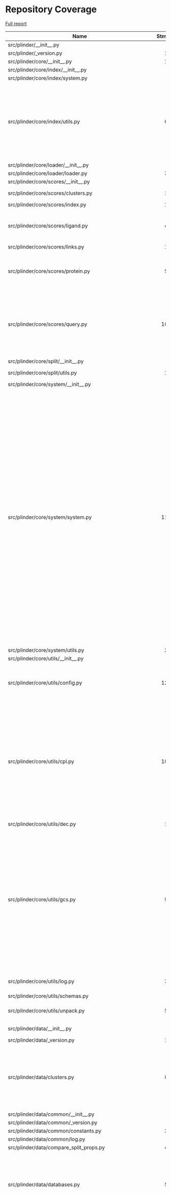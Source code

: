 # Repository Coverage

[Full report](https://htmlpreview.github.io/?https://github.com/plinder-org/plinder/blob/python-coverage-comment-action-data/htmlcov/index.html)

| Name                                                          |    Stmts |     Miss |   Branch |   BrPart |        Cover |   Missing |
|-------------------------------------------------------------- | -------: | -------: | -------: | -------: | -----------: | --------: |
| src/plinder/\_\_init\_\_.py                                   |        4 |        0 |        0 |        0 |    100.0000% |           |
| src/plinder/\_version.py                                      |       15 |        4 |        0 |        0 |     73.3333% |     16-19 |
| src/plinder/core/\_\_init\_\_.py                              |       13 |        0 |        0 |        0 |    100.0000% |           |
| src/plinder/core/index/\_\_init\_\_.py                        |        0 |        0 |        0 |        0 |    100.0000% |           |
| src/plinder/core/index/system.py                              |        0 |        0 |        0 |        0 |    100.0000% |           |
| src/plinder/core/index/utils.py                               |       64 |        6 |       24 |        9 |     82.9545% |25->24, 45, 76, 81-83, 120->119, 158->157, 163->158, 164->163, 170 |
| src/plinder/core/loader/\_\_init\_\_.py                       |        2 |        1 |        0 |        0 |     50.0000% |         6 |
| src/plinder/core/loader/loader.py                             |       37 |       34 |       18 |        0 |      5.4545% |      8-92 |
| src/plinder/core/scores/\_\_init\_\_.py                       |        8 |        0 |        0 |        0 |    100.0000% |           |
| src/plinder/core/scores/clusters.py                           |       19 |        7 |        4 |        1 |     56.5217% |19->18, 40-53 |
| src/plinder/core/scores/index.py                              |       16 |        1 |        2 |        1 |     88.8889% |        39 |
| src/plinder/core/scores/ligand.py                             |       46 |        3 |       14 |        5 |     86.6667% |19->18, 49-52, 58->57, 66, 93->92 |
| src/plinder/core/scores/links.py                              |       19 |        0 |        4 |        1 |     95.6522% |    20->19 |
| src/plinder/core/scores/protein.py                            |       50 |        4 |       22 |        6 |     86.1111% |19->18, 46->52, 60-61, 66->65, 76-77, 93->92 |
| src/plinder/core/scores/query.py                              |      104 |       11 |       56 |       10 |     85.6250% |45, 49, 73, 97, 104, 173->181, 176-178, 214, 216, 264 |
| src/plinder/core/split/\_\_init\_\_.py                        |        2 |        0 |        0 |        0 |    100.0000% |           |
| src/plinder/core/split/utils.py                               |       19 |        8 |        4 |        1 |     52.1739% |17->16, 35-42 |
| src/plinder/core/system/\_\_init\_\_.py                       |        2 |        0 |        0 |        0 |    100.0000% |           |
| src/plinder/core/system/system.py                             |      119 |       23 |       58 |       18 |     70.0565% |29, 48->47, 62-63, 67->66, 82, 85->84, 99->102, 100->102, 105->104, 118->117, 131->130, 144->143, 157->156, 168->170, 173->172, 184->186, 189->188, 205->204, 218->217, 230-247, 250->249, 259-260, 278-289 |
| src/plinder/core/system/utils.py                              |       23 |       23 |       12 |        0 |      0.0000% |      3-39 |
| src/plinder/core/utils/\_\_init\_\_.py                        |        0 |        0 |        0 |        0 |    100.0000% |           |
| src/plinder/core/utils/config.py                              |      123 |        4 |       44 |        5 |     94.6108% |125->124, 129, 150, 259, 281 |
| src/plinder/core/utils/cpl.py                                 |      103 |       43 |       42 |       11 |     48.9655% |26->25, 27-35, 43->42, 44, 48->47, 49, 56, 61-67, 71->70, 72-83, 87->86, 100-103, 112, 139->141, 145-154, 166 |
| src/plinder/core/utils/dec.py                                 |       19 |        0 |        2 |        1 |     95.2381% |    18->17 |
| src/plinder/core/utils/gcs.py                                 |       93 |       25 |       40 |       14 |     64.6617% |26->25, 28->50, 33-35, 47, 54-58, 66->65, 79->78, 93->92, 109->108, 117-120, 124->123, 132-133, 135, 142->exit, 145, 157-164 |
| src/plinder/core/utils/log.py                                 |       37 |       12 |       14 |        2 |     64.7059% |12-13, 63-66, 83-88 |
| src/plinder/core/utils/schemas.py                             |        9 |        0 |        0 |        0 |    100.0000% |           |
| src/plinder/core/utils/unpack.py                              |       54 |        3 |       28 |        4 |     91.4634% |28, 34, 40, 80->85 |
| src/plinder/data/\_\_init\_\_.py                              |        9 |        4 |        0 |        0 |     55.5556% |7-8, 20-21 |
| src/plinder/data/\_version.py                                 |       15 |       15 |        0 |        0 |      0.0000% |     18-40 |
| src/plinder/data/clusters.py                                  |       80 |       63 |       16 |        0 |     17.7083% |38-44, 68-73, 110-135, 167-186, 201-232, 242-301 |
| src/plinder/data/common/\_\_init\_\_.py                       |        0 |        0 |        0 |        0 |    100.0000% |           |
| src/plinder/data/common/\_version.py                          |        0 |        0 |        0 |        0 |    100.0000% |           |
| src/plinder/data/common/constants.py                          |       30 |        0 |        0 |        0 |    100.0000% |           |
| src/plinder/data/common/log.py                                |        3 |        0 |        0 |        0 |    100.0000% |           |
| src/plinder/data/compare\_split\_props.py                     |       45 |       45 |       12 |        0 |      0.0000% |     3-171 |
| src/plinder/data/databases.py                                 |       59 |        3 |       26 |        6 |     89.4118% |13, 95->103, 96->95, 97->96, 137->148, 153-154, 221->exit |
| src/plinder/data/final\_structure\_qc.py                      |      144 |       30 |       28 |        7 |     77.3256% |22, 45-47, 69-72, 114-123, 147, 245-246, 273-276, 360-365, 457, 480->482 |
| src/plinder/data/get\_system\_annotations.py                  |      106 |       46 |       44 |        6 |     46.6667% |59, 62-63, 73-112, 141->145, 154->exit, 156->exit, 158-175, 187-188 |
| src/plinder/data/leakage.py                                   |       93 |       83 |       16 |        0 |      9.1743% |14-15, 27-51, 59-90, 100-163, 177-229 |
| src/plinder/data/pipeline/\_\_init\_\_.py                     |        0 |        0 |        0 |        0 |    100.0000% |           |
| src/plinder/data/pipeline/config.py                           |      109 |        4 |       40 |        3 |     95.3020% |151, 174, 178, 215 |
| src/plinder/data/pipeline/io.py                               |      303 |       62 |      138 |       34 |     71.4286% |40->39, 60->59, 90->95, 93->95, 99->98, 141-167, 169->171, 175->174, 207->210, 208->207, 219->218, 258->257, 291->299, 303->302, 332->334, 338->337, 385->383, 435->434, 455, 461, 466, 470, 484->483, 491, 496-498, 522-527, 537-546, 550->549, 557->565, 560-561, 563->565, 569->568, 588-617, 621->620, 649->651 |
| src/plinder/data/pipeline/mpqueue.py                          |       65 |       15 |       18 |        8 |     72.2892% |27, 32-35, 51-56, 63->65, 68->exit, 79->78, 80-85, 88->exit, 132->exit, 135->134 |
| src/plinder/data/pipeline/pipeline.py                         |      160 |       28 |       82 |       35 |     73.1405% |53-57, 60->59, 69->68, 76->75, 84->83, 91->90, 105->104, 120->119, 127->126, 136->135, 143->142, 153->152, 163->162, 167->166, 174->173, 183->182, 193->192, 194, 197->196, 206->205, 213->212, 220->219, 230->229, 238->237, 246->245, 247-250, 258->257, 259-260, 263->262, 264, 267->266, 268-280, 283->282, 286-289, 296->295, 297-301, 304->303, 305, 308->307, 309-313, 316->315, 317, 323->322, 324-330, 333->332, 334, 340->339, 341, 392-393 |
| src/plinder/data/pipeline/tasks.py                            |      334 |      110 |      104 |       22 |     61.6438% |145->exit, 156->145, 159, 172->175, 176-177, 216->225, 279->312, 280->279, 285-286, 295-296, 325-326, 332, 337->340, 338->337, 339, 370, 394->393, 395->394, 401->403, 407-411, 412->414, 422-425, 426->395, 464, 483->479, 484->483, 721-729, 735-736, 751-770, 791-810, 819-820, 842-862, 872-912, 920-921, 929-945, 953-975, 983-984, 997-998, 1012-1029 |
| src/plinder/data/pipeline/transform.py                        |      140 |       81 |       85 |        5 |     38.6667% |26, 29-30, 34, 48, 99->101, 125-169, 187-210, 234-319, 356 |
| src/plinder/data/pipeline/utils.py                            |      301 |       83 |      126 |       21 |     69.0867% |26-27, 40->39, 49-52, 76->75, 102-103, 109->108, 141-142, 143->139, 147->143, 149->147, 154-155, 164, 166->169, 170-171, 173-174, 205-206, 228->226, 292, 323-330, 420->419, 467->465, 473, 475->491, 485-488, 491->510, 504-507, 511, 521-540, 557-586, 601-602, 617-629, 641-650 |
| src/plinder/data/save\_linked\_structures.py                  |      154 |      154 |       62 |        0 |      0.0000% |     3-362 |
| src/plinder/data/smallmolecules.py                            |      101 |       34 |       12 |        5 |     63.7168% |19-20, 26-27, 33-34, 40-41, 47-48, 54-55, 61-62, 71-72, 83-89, 101, 105-106, 116-118, 125->124, 127-129, 139-140 |
| src/plinder/data/splits.py                                    |      266 |      206 |       76 |        1 |     19.0058% |34->exit, 100-105, 123-130, 134-141, 145-148, 170-178, 189-203, 222-309, 330-370, 395-451, 485-503, 551-609, 646-733, 737-792 |
| src/plinder/data/structure/\_\_init\_\_.py                    |        0 |        0 |        0 |        0 |    100.0000% |           |
| src/plinder/data/structure/atoms.py                           |      301 |      148 |       78 |       20 |     47.2296% |73-75, 85-96, 103, 109->113, 115-117, 123, 127-129, 140, 147-148, 154-156, 172-175, 186, 188, 189->191, 203, 222-226, 229-231, 235-238, 275-277, 297-311, 358, 382, 392-402, 408-413, 419, 427-441, 445-448, 454-456, 478->477, 501-578, 598-613, 624, 628, 646-651, 659-664, 668-670, 677-684 |
| src/plinder/data/structure/contacts.py                        |       88 |        8 |       30 |        5 |     88.9831% |93->95, 112-113, 191->195, 207, 220, 226-232, 258-261 |
| src/plinder/data/structure/models.py                          |       23 |        0 |        0 |        0 |    100.0000% |           |
| src/plinder/data/utils/\_\_init\_\_.py                        |        0 |        0 |        0 |        0 |    100.0000% |           |
| src/plinder/data/utils/annotations/\_\_init\_\_.py            |        0 |        0 |        0 |        0 |    100.0000% |           |
| src/plinder/data/utils/annotations/aggregate\_annotations.py  |      505 |       71 |      339 |       62 |     79.5024% |85, 132->131, 142->141, 152->151, 162->161, 166->165, 170->169, 174->173, 175, 178->177, 182->181, 193->192, 196->exit, 199, 202->201, 206->205, 210->209, 219->218, 220-231, 234->233, 235-242, 256, 265, 273->272, 274, 277->276, 278, 320->319, 328->327, 336->335, 343->342, 347->346, 349, 357->356, 359, 384->390, 385->384, 387->385, 426-427, 466, 475, 481, 489-493, 521, 532, 544, 610, 690->692, 703->702, 715->717, 725->724, 789->794, 792-793, 818->820, 822->826, 841->843, 867->879, 914->903, 934->933, 945, 978-999, 1002, 1007, 1010, 1149-1150, 1212-1215, 1218-1219, 1225->exit, 1230, 1277, 1300, 1304, 1316-1327 |
| src/plinder/data/utils/annotations/extras.py                  |      306 |       90 |       86 |       11 |     68.6224% |43->47, 66-69, 106-108, 123, 186->exit, 227, 259->256, 289, 307-312, 324, 344-348, 352-353, 357-365, 369-379, 406-415, 493->499, 521->526, 543, 556-557, 563-564, 572-573, 640->646, 655-698, 702-704, 710-725, 731-735 |
| src/plinder/data/utils/annotations/get\_ligand\_validation.py |      159 |       13 |       32 |       11 |     87.4346% |91->90, 92, 147->146, 154-158, 170, 197-201, 225->224, 234, 330->329, 338-339, 342, 361->363, 362->361, 363->362, 366 |
| src/plinder/data/utils/annotations/get\_similarity\_scores.py |      519 |      408 |      268 |       10 |     17.9161% |81-129, 133-136, 150, 207->220, 221, 227->230, 232, 233->230, 242-279, 312, 315->314, 322-323, 365-375, 383-391, 396-403, 412-497, 504-528, 533-596, 599-640, 643-650, 664-744, 755-809, 814-819, 824-900, 903-906, 909-918, 925-986, 991-1039 |
| src/plinder/data/utils/annotations/interaction\_utils.py      |      166 |       18 |       92 |        5 |     85.6589% |57-63, 70-75, 150-151, 199-202, 254, 363, 392->400 |
| src/plinder/data/utils/annotations/interface\_gap.py          |       87 |        8 |       28 |        6 |     87.8261% |53, 117, 126, 128, 164-165, 183-184 |
| src/plinder/data/utils/annotations/ligand\_utils.py           |      567 |       60 |      272 |       52 |     85.2205% |110->109, 133->exit, 165, 174, 189, 235-237, 260, 275-280, 302->291, 310, 332, 334, 336, 339-342, 346->345, 433->432, 439->441, 448->447, 458->457, 500-502, 546, 551, 577-578, 590-591, 602-603, 614-615, 627-628, 639-640, 713, 840->845, 847-850, 882-885, 918->917, 985, 1105-1106, 1108, 1128->1127, 1131->1133, 1136->1135, 1143->1142, 1147->1146, 1153->1152, 1159->1158, 1166->1165, 1167, 1173->1172, 1176->1178, 1182, 1204->1203, 1208->1207, 1215->1214, 1217, 1221->1220, 1225->1224, 1229->1228, 1233->1232, 1234-1241, 1244->1243, 1247-1248, 1252->1251, 1293, 1328, 1362->1364, 1457->1461 |
| src/plinder/data/utils/annotations/mmpdb\_utils.py            |      124 |       66 |       40 |        0 |     45.1220% |35, 47-165, 173-185, 405-414 |
| src/plinder/data/utils/annotations/protein\_utils.py          |      137 |        8 |       70 |       12 |     90.3382% |47, 75->81, 79-80, 107->105, 159->161, 222, 238, 268->267, 269, 288, 336->335, 369->371, 382->381, 386->385, 387, 395->397, 415->414 |
| src/plinder/data/utils/annotations/rdkit\_utils.py            |      196 |       49 |       54 |        9 |     73.6000% |96-104, 146, 148, 153-158, 169->172, 174->161, 202-208, 212-219, 247-248, 289-296, 318-319, 369-370, 383-392, 397, 399-403, 414, 417->426, 422-423 |
| src/plinder/data/utils/annotations/save\_utils.py             |       80 |        4 |       38 |        5 |     90.6780% |39->28, 88-90, 115->117, 118->exit, 148 |
| src/plinder/data/utils/cluster.py                             |       43 |       43 |       12 |        0 |      0.0000% |     3-101 |
| src/plinder/data/utils/diffdock\_utils.py                     |      177 |      147 |       60 |        0 |     12.6582% |20, 26, 32, 38-43, 58-79, 86-93, 96-98, 102-121, 127-169, 173-188, 372-375, 379-446, 450-464, 476-520 |
| src/plinder/data/utils/tanimoto.py                            |      105 |       11 |       26 |        8 |     85.4962% |19, 31-32, 56-57, 62, 75, 137, 191, 193, 195 |
| src/plinder/eval/\_\_init\_\_.py                              |        0 |        0 |        0 |        0 |    100.0000% |           |
| src/plinder/eval/docking/\_\_init\_\_.py                      |        0 |        0 |        0 |        0 |    100.0000% |           |
| src/plinder/eval/docking/make\_plots.py                       |      113 |      113 |       24 |        0 |      0.0000% |     3-265 |
| src/plinder/eval/docking/stratify\_test\_set.py               |      129 |      129 |       44 |        0 |      0.0000% |     3-399 |
| src/plinder/eval/docking/utils.py                             |      184 |        5 |       68 |       15 |     92.0635% |46->45, 106->105, 117, 123, 147->149, 255->244, 264->287, 287->290, 298, 303->301, 307, 317, 336->338, 343->345, 345->360 |
| src/plinder/eval/docking/write\_scores.py                     |       84 |       84 |       38 |        0 |      0.0000% |     3-224 |
| src/plinder/methods/\_\_init\_\_.py                           |        0 |        0 |        0 |        0 |    100.0000% |           |
|                                                     **TOTAL** | **7610** | **2761** | **2972** |  **473** | **60.0265%** |           |


## Setup coverage badge

Below are examples of the badges you can use in your main branch `README` file.

### Direct image

[![Coverage badge](https://raw.githubusercontent.com/plinder-org/plinder/python-coverage-comment-action-data/badge.svg)](https://htmlpreview.github.io/?https://github.com/plinder-org/plinder/blob/python-coverage-comment-action-data/htmlcov/index.html)

This is the one to use if your repository is private or if you don't want to customize anything.

### [Shields.io](https://shields.io) Json Endpoint

[![Coverage badge](https://img.shields.io/endpoint?url=https://raw.githubusercontent.com/plinder-org/plinder/python-coverage-comment-action-data/endpoint.json)](https://htmlpreview.github.io/?https://github.com/plinder-org/plinder/blob/python-coverage-comment-action-data/htmlcov/index.html)

Using this one will allow you to [customize](https://shields.io/endpoint) the look of your badge.
It won't work with private repositories. It won't be refreshed more than once per five minutes.

### [Shields.io](https://shields.io) Dynamic Badge

[![Coverage badge](https://img.shields.io/badge/dynamic/json?color=brightgreen&label=coverage&query=%24.message&url=https%3A%2F%2Fraw.githubusercontent.com%2Fplinder-org%2Fplinder%2Fpython-coverage-comment-action-data%2Fendpoint.json)](https://htmlpreview.github.io/?https://github.com/plinder-org/plinder/blob/python-coverage-comment-action-data/htmlcov/index.html)

This one will always be the same color. It won't work for private repos. I'm not even sure why we included it.

## What is that?

This branch is part of the
[python-coverage-comment-action](https://github.com/marketplace/actions/python-coverage-comment)
GitHub Action. All the files in this branch are automatically generated and may be
overwritten at any moment.